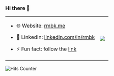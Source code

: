 ### Hi there 👋

<table>
<tbody>
  <tr>
    <td>
      
- 🌐 Website: [rmbk.me](https://rmbk.me)
        
- 👥 LinkedIn: [linkedin.com/in/rmbk](https://linkedin.com/in/rmbk)
        
- ⚡ Fun fact: follow the [link](https://www.youtube.com/watch?v=dQw4w9WgXcQ)      
    </td>
    <td><img align="left" src="https://github-readme-stats.vercel.app/api?username=uburuntu&show_icons=true&hide_border=true&hide_title=true&include_all_commits=true&count_private=true&hide_rank=true" />
    </td>
  </tr>
</tbody>
</table>

![Hits Counter](https://hits.seeyoufarm.com/api/count/incr/badge.svg?url=https%3A%2F%2Fgithub.com%2Fuburuntu)

<!--
**uburuntu/uburuntu** is a ✨ _special_ ✨ repository because its `README.md` (this file) appears on your GitHub profile.

Here are some ideas to get you started:

- 🔭 I’m currently working on ...
- 🌱 I’m currently learning ...
- 👯 I’m looking to collaborate on ...
- 🤔 I’m looking for help with ...
- 💬 Ask me about ...
- 📫 How to reach me: ...
- 😄 Pronouns: ...
- ⚡ Fun fact: ...
-->
